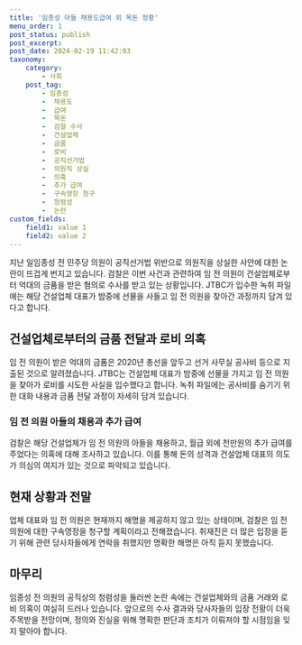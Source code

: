 ```yaml
---
title: '임종성 아들 채용도급여 외 목돈 정황'
menu_order: 1
post_status: publish
post_excerpt: 
post_date: 2024-02-19 11:42:03
taxonomy:
    category:
        - 사회
    post_tag:
        - 임종성
        -  채용도
        -  급여
        -  목돈
        -  검찰 수사
        -  건설업체
        -  금품
        -  로비
        -  공직선거법
        -  의원직 상실
        -  의혹
        -  추가 급여
        -  구속영장 청구
        -  청렴성
        -  논란
custom_fields:
    field1: value 1
    field2: value 2
---
```


지난 일임종성 전 민주당 의원이 공직선거법 위반으로 의원직을 상실한 사안에 대한 논란이 뜨겁게 번지고 있습니다. 검찰은 이번 사건과 관련하여 임 전 의원이 건설업체로부터 억대의 금품을 받은 혐의로 수사를 받고 있는 상황입니다. JTBC가 입수한 녹취 파일에는 해당 건설업체 대표가 밤중에 선물을 사들고 임 전 의원을 찾아간 과정까지 담겨 있다고 합니다.
## 건설업체로부터의 금품 전달과 로비 의혹
임 전 의원이 받은 억대의 금품은 2020년 총선을 앞두고 선거 사무실 공사비 등으로 지출된 것으로 알려졌습니다. JTBC는 건설업체 대표가 밤중에 선물을 가지고 임 전 의원을 찾아가 로비를 시도한 사실을 입수했다고 합니다. 녹취 파일에는 공사비를 숨기기 위한 대화 내용과 금품 전달 과정이 자세히 담겨 있습니다.
### 임 전 의원 아들의 채용과 추가 급여
검찰은 해당 건설업체가 임 전 의원의 아들을 채용하고, 월급 외에 천만원의 추가 급여를 주었다는 의혹에 대해 조사하고 있습니다. 이를 통해 돈의 성격과 건설업체 대표의 의도가 의심의 여지가 있는 것으로 파악되고 있습니다.
## 현재 상황과 전말
업체 대표와 임 전 의원은 현재까지 해명을 제공하지 않고 있는 상태이며, 검찰은 임 전 의원에 대한 구속영장을 청구할 계획이라고 전해졌습니다. 취재진은 더 많은 입장을 듣기 위해 관련 당사자들에게 연락을 취했지만 명확한 해명은 아직 듣지 못했습니다.
## 마무리
임종성 전 의원의 공직상의 청렴성을 둘러싼 논란 속에는 건설업체와의 금품 거래와 로비 의혹이 여실히 드러나 있습니다. 앞으로의 수사 결과와 당사자들의 입장 전황이 더욱 주목받을 전망이며, 정의와 진실을 위해 명확한 판단과 조치가 이뤄져야 할 시점임을 잊지 말아야 합니다.
